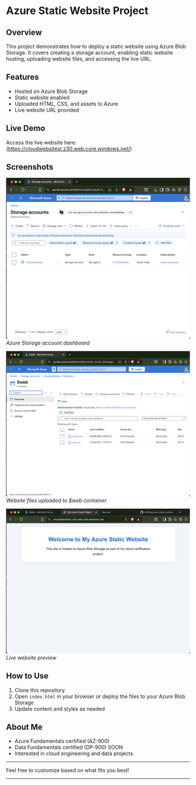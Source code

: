 # Azure Static Website Project

## Overview
This project demonstrates how to deploy a static website using Azure Blob Storage. It covers creating a storage account, enabling static website hosting, uploading website files, and accessing the live URL.

## Features
- Hosted on Azure Blob Storage
- Static website enabled
- Uploaded HTML, CSS, and assets to Azure
- Live website URL provided

## Live Demo
Access the live website here:  
(https://cloudwebsitest.z30.web.core.windows.net/)

## Screenshots
![Azure Portal](Images/Storage%20Account.png)  
*Azure Storage account dashboard*

![Uploaded Files](Images/Web%20Container.png)  
*Website files uploaded to $web container*

![Live Website](Images/Static%20Website.png)  
*Live website preview*

## How to Use
1. Clone this repository
2. Open `index.html` in your browser or deploy the files to your Azure Blob Storage
3. Update content and styles as needed

## About Me
- Azure Fundamentals certified (AZ-900)
- Data Fundamentals certified (DP-900) SOON
- Interested in cloud engineering and data projects

---

Feel free to customize based on what fits you best!

---


